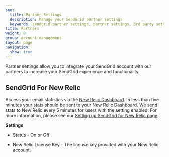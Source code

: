 ```yaml
---
seo:
  title: Partner Settings
  description: Manage your SendGrid partner settings
  keywords: sendgrid partner settings, partner settings, 3rd party settings
title: Partners
weight: 0
group: account-management
layout: page
navigation:
  show: true
---
```


Partner settings allow you to integrate your SendGrid account with our partners to increase your SendGrid experience and functionality.

## 	SendGrid For New Relic
 	
Access your email statistics via the [New Relic Dashboard](http://newrelic.com/). In less than five minutes your stats should be sent to your New Relic Dashboard. We send stats to New Relic every 5 minutes for users with the setting enabled. For more information, please see our [Setting up SendGrid for New Relic page]({{root_url}}/help-support/analytics-and-reporting/tracking-stats-using-new-relic.html).

 **Settings**
 	
* Status - On or Off

* New Relic License Key - The license key provided with your New Relic account.
